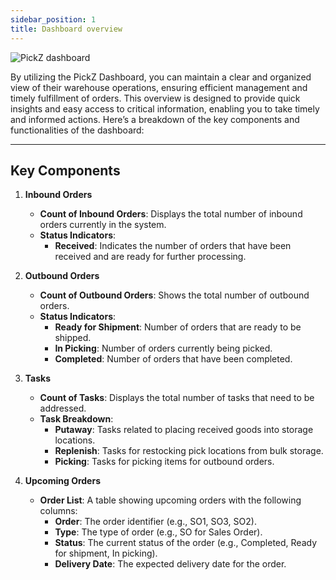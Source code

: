 ```yaml
---
sidebar_position: 1
title: Dashboard overview
---
```

![PickZ dashboard](/img/pickz_dashboard.png)

By utilizing the PickZ Dashboard, you can maintain a clear and organized view of their warehouse operations, ensuring efficient management and timely fulfillment of orders. This overview is designed to provide quick insights and easy access to critical information, enabling you to take timely and informed actions.
Here’s a breakdown of the key components and functionalities of the dashboard:

---

## Key Components

1. **Inbound Orders**
   - **Count of Inbound Orders**: Displays the total number of inbound orders currently in the system.
   - **Status Indicators**:
     - **Received**: Indicates the number of orders that have been received and are ready for further processing.

2. **Outbound Orders**
   - **Count of Outbound Orders**: Shows the total number of outbound orders.
   - **Status Indicators**:
     - **Ready for Shipment**: Number of orders that are ready to be shipped.
     - **In Picking**: Number of orders currently being picked.
     - **Completed**: Number of orders that have been completed.

3. **Tasks**
   - **Count of Tasks**: Displays the total number of tasks that need to be addressed.
   - **Task Breakdown**:
     - **Putaway**: Tasks related to placing received goods into storage locations.
     - **Replenish**: Tasks for restocking pick locations from bulk storage.
     - **Picking**: Tasks for picking items for outbound orders.

4. **Upcoming Orders**
   - **Order List**: A table showing upcoming orders with the following columns:
     - **Order**: The order identifier (e.g., SO1, SO3, SO2).
     - **Type**: The type of order (e.g., SO for Sales Order).
     - **Status**: The current status of the order (e.g., Completed, Ready for shipment, In picking).
     - **Delivery Date**: The expected delivery date for the order.
